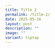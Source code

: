 ```yaml
---
title: Title 2
permalink: /title-2/
date: 2025-05-16
layout: post
description: ""
image: ""
variant: tiptap
---
```

